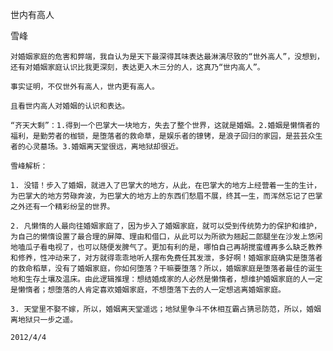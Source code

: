 世内有高人

雪峰


    对婚姻家庭的危害和弊端，我自认为是天下最深得其味表达最淋漓尽致的“世外高人”，没想到，还有对婚姻家庭认识比我更深刻，表达更入木三分的人，这真乃“世内高人”。

    事实证明，不仅世外有高人，世内更有高人。

    且看世内高人对婚姻的认识和表达。

    “齐天大剩”：1.得到一个巴掌大一块地方，失去了整个世界，这就是婚姻。2.婚姻是懒惰者的福利，是勤劳者的枷锁，是堕落者的救命草，是娱乐者的镣铐，是浪子回归的家园，是芸芸众生者的心灵墓场。3.婚姻离天堂很远，离地狱却很近。

    雪峰解析：

    1. 没错！步入了婚姻，就进入了巴掌大的地方，从此，在巴掌大的地方上经营着一生的生计，为巴掌大的地方劳碌奔波，为巴掌大的地方上的东西们愁眉不展，终其一生，而浑然忘记了巴掌之外还有一个精彩纷呈的世界。

    2. 凡懒惰的人最向往婚姻家庭了，因为步入了婚姻家庭，就可以受到传统势力的保护和维护，为自己的懒惰设置了最合理的屏障、理由和借口，从此可以为所欲为翘起二郎腿坐在沙发上悠闲地嗑瓜子看电视了，也可以随便发脾气了。更加有利的是，哪怕自己再胡搅蛮缠再多么缺乏教养和修养，性冲动来了，对方就得乖乖地听人摆布免费任其发泄，多好啊！婚姻家庭确实是堕落者的救命稻草，没有了婚姻家庭，你如何堕落？干嘛要堕落？所以，婚姻家庭是堕落者最佳的诞生地和生存土壤及温床。由此逻辑推理：想结婚成家的人必然是懒惰者，想维护婚姻家庭的人一定是懒惰者；想堕落的人肯定喜欢婚姻家庭，不想堕落下去的人一定想逃离婚姻家庭。

    3. 天堂里不娶不嫁，所以，婚姻离天堂遥远；地狱里争斗不休相互霸占猜忌防范，所以，婚姻离地狱只一步之遥。

    2012/4/4



